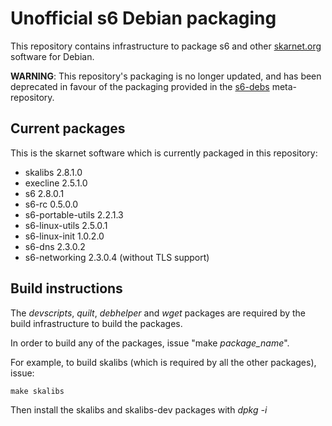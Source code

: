 # Unofficial s6 Debian packaging

This repository contains infrastructure to package s6 and other
[skarnet.org](https://skarnet.org) software for Debian.

**WARNING**: This repository's packaging is no longer updated, and has been
deprecated in favour of the packaging provided in the
[s6-debs](https://github.com/s6-debs/s6-debs) meta-repository.

## Current packages

This is the skarnet software which is currently packaged in this 
repository:

* skalibs 2.8.1.0
* execline 2.5.1.0
* s6 2.8.0.1
* s6-rc 0.5.0.0
* s6-portable-utils 2.2.1.3
* s6-linux-utils 2.5.0.1
* s6-linux-init 1.0.2.0
* s6-dns 2.3.0.2
* s6-networking 2.3.0.4 (without TLS support)


## Build instructions

The _devscripts_, _quilt_, _debhelper_ and _wget_ packages are required by the
build infrastructure to build the packages.

In order to build any of the packages, issue "make _package\_name_".

For example, to build skalibs (which is required by all the other packages),
issue:

```shell
make skalibs
```

Then install the skalibs and skalibs-dev packages with _dpkg -i_

